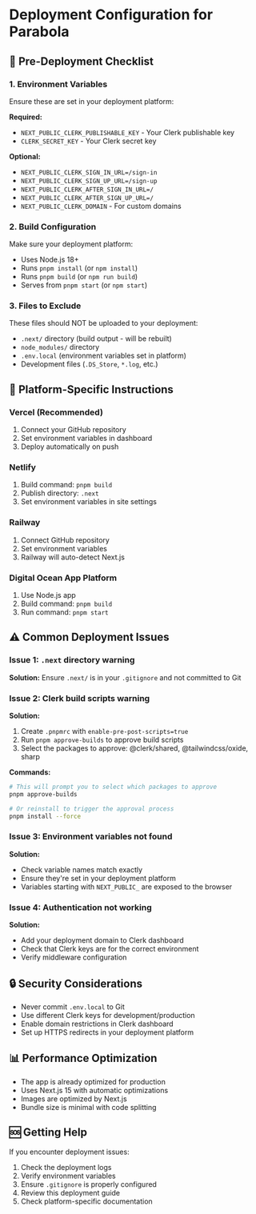 # Deployment Configuration for Parabola

## 🚀 **Pre-Deployment Checklist**

### **1. Environment Variables**

Ensure these are set in your deployment platform:

**Required:**

- `NEXT_PUBLIC_CLERK_PUBLISHABLE_KEY` - Your Clerk publishable key
- `CLERK_SECRET_KEY` - Your Clerk secret key

**Optional:**

- `NEXT_PUBLIC_CLERK_SIGN_IN_URL=/sign-in`
- `NEXT_PUBLIC_CLERK_SIGN_UP_URL=/sign-up`
- `NEXT_PUBLIC_CLERK_AFTER_SIGN_IN_URL=/`
- `NEXT_PUBLIC_CLERK_AFTER_SIGN_UP_URL=/`
- `NEXT_PUBLIC_CLERK_DOMAIN` - For custom domains

### **2. Build Configuration**

Make sure your deployment platform:

- Uses Node.js 18+
- Runs `pnpm install` (or `npm install`)
- Runs `pnpm build` (or `npm run build`)
- Serves from `pnpm start` (or `npm start`)

### **3. Files to Exclude**

These files should NOT be uploaded to your deployment:

- `.next/` directory (build output - will be rebuilt)
- `node_modules/` directory
- `.env.local` (environment variables set in platform)
- Development files (`.DS_Store`, `*.log`, etc.)

## 🔧 **Platform-Specific Instructions**

### **Vercel (Recommended)**

1. Connect your GitHub repository
2. Set environment variables in dashboard
3. Deploy automatically on push

### **Netlify**

1. Build command: `pnpm build`
2. Publish directory: `.next`
3. Set environment variables in site settings

### **Railway**

1. Connect GitHub repository
2. Set environment variables
3. Railway will auto-detect Next.js

### **Digital Ocean App Platform**

1. Use Node.js app
2. Build command: `pnpm build`
3. Run command: `pnpm start`

## ⚠️ **Common Deployment Issues**

### **Issue 1: `.next` directory warning**

**Solution:** Ensure `.next/` is in your `.gitignore` and not committed to Git

### **Issue 2: Clerk build scripts warning**
**Solution:** 
1. Create `.pnpmrc` with `enable-pre-post-scripts=true`
2. Run `pnpm approve-builds` to approve build scripts
3. Select the packages to approve: @clerk/shared, @tailwindcss/oxide, sharp

**Commands:**
```bash
# This will prompt you to select which packages to approve
pnpm approve-builds

# Or reinstall to trigger the approval process
pnpm install --force
```

### **Issue 3: Environment variables not found**

**Solution:**

- Check variable names match exactly
- Ensure they're set in your deployment platform
- Variables starting with `NEXT_PUBLIC_` are exposed to the browser

### **Issue 4: Authentication not working**

**Solution:**

- Add your deployment domain to Clerk dashboard
- Check that Clerk keys are for the correct environment
- Verify middleware configuration

## 🔒 **Security Considerations**

- Never commit `.env.local` to Git
- Use different Clerk keys for development/production
- Enable domain restrictions in Clerk dashboard
- Set up HTTPS redirects in your deployment platform

## 📊 **Performance Optimization**

- The app is already optimized for production
- Uses Next.js 15 with automatic optimizations
- Images are optimized by Next.js
- Bundle size is minimal with code splitting

## 🆘 **Getting Help**

If you encounter deployment issues:

1. Check the deployment logs
2. Verify environment variables
3. Ensure `.gitignore` is properly configured
4. Review this deployment guide
5. Check platform-specific documentation
